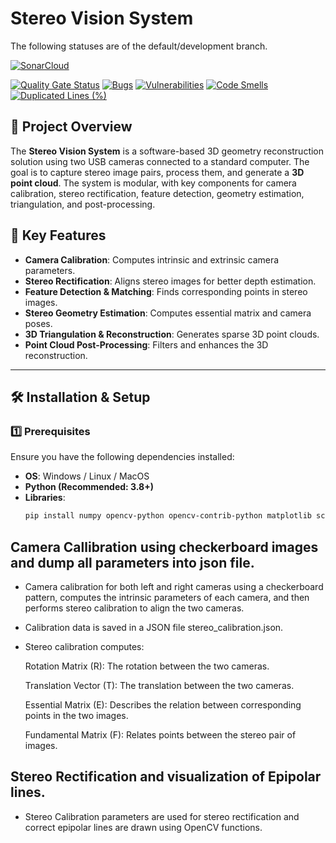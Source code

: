 # Stereo Vision System

The following statuses are of the default/development branch.

[![SonarCloud](https://sonarcloud.io/images/project_badges/sonarcloud-black.svg)](https://sonarcloud.io/summary/overall?id=Hassannawazish_stereo_camera_system)

[![Quality Gate Status](https://sonarcloud.io/api/project_badges/measure?project=Hassannawazish_stereo_camera_system&metric=alert_status)](https://sonarcloud.io/summary/new_code?id=Hassannawazish_stereo_camera_system) 
[![Bugs](https://sonarcloud.io/api/project_badges/measure?project=Hassannawazish_stereo_camera_system&metric=alert_status)](https://sonarcloud.io/summary/new_code?id=Hassannawazish_stereo_camera_system) 
[![Vulnerabilities](https://sonarcloud.io/api/project_badges/measure?project=Hassannawazish_stereo_camera_system&metric=alert_status)](https://sonarcloud.io/summary/new_code?id=Hassannawazish_stereo_camera_system) 
[![Code Smells](https://sonarcloud.io/api/project_badges/measure?project=Hassannawazish_stereo_camera_system&metric=alert_status)](https://sonarcloud.io/summary/new_code?id=Hassannawazish_stereo_camera_system) 
[![Duplicated Lines (%)](https://sonarcloud.io/api/project_badges/measure?project=Hassannawazish_weather_station&metric=duplicated_lines_density&token=39aea2bcd9ae5532c0b1a839ac6287063f647b14)](https://sonarcloud.io/summary/new_code?id=Hassannawazish_stereo_camera_system)

## 📌 Project Overview

The **Stereo Vision System** is a software-based 3D geometry reconstruction solution using two USB cameras connected to a standard computer. The goal is to capture stereo image pairs, process them, and generate a **3D point cloud**. The system is modular, with key components for camera calibration, stereo rectification, feature detection, geometry estimation, triangulation, and post-processing.

## 🎯 Key Features

- **Camera Calibration**: Computes intrinsic and extrinsic camera parameters.
- **Stereo Rectification**: Aligns stereo images for better depth estimation.
- **Feature Detection & Matching**: Finds corresponding points in stereo images.
- **Stereo Geometry Estimation**: Computes essential matrix and camera poses.
- **3D Triangulation & Reconstruction**: Generates sparse 3D point clouds.
- **Point Cloud Post-Processing**: Filters and enhances the 3D reconstruction.

---

## 🛠 Installation & Setup

### **1️⃣ Prerequisites**
Ensure you have the following dependencies installed:

- **OS**: Windows / Linux / MacOS
- **Python (Recommended: 3.8+)**
- **Libraries**:
  ```bash
  pip install numpy opencv-python opencv-contrib-python matplotlib scipy scikit-image

## Camera Callibration using checkerboard images and dump all parameters into json file.
- Camera calibration for both left and right cameras using a checkerboard pattern, computes the intrinsic parameters of each camera, and then performs stereo calibration to align the two cameras.
- Calibration data is saved in a JSON file stereo_calibration.json.
- Stereo calibration computes:

    Rotation Matrix (R): The rotation between the two cameras.

    Translation Vector (T): The translation between the two cameras.

    Essential Matrix (E): Describes the relation between corresponding points in the two images.

    Fundamental Matrix (F): Relates points between the stereo pair of images.

## Stereo Rectification and visualization of Epipolar lines.
- Stereo Calibration parameters are used for stereo rectification and correct epipolar lines are drawn using OpenCV functions.


